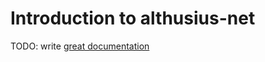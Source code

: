# Introduction to althusius-net

TODO: write [great documentation](http://jacobian.org/writing/what-to-write/)
